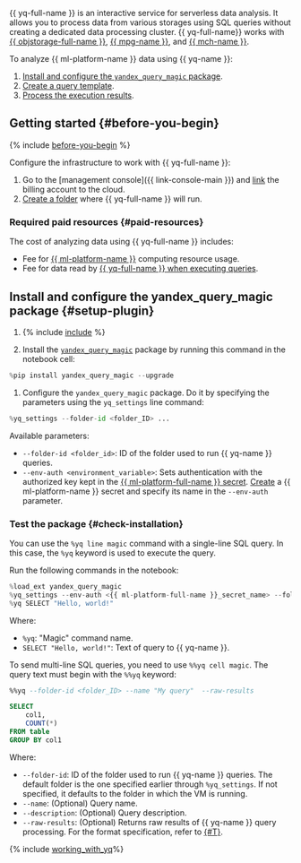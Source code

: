 {{ yq-full-name }} is an interactive service for serverless data analysis. It allows you to process data from various storages using SQL queries without creating a dedicated data processing cluster. {{ yq-full-name}} works with [{{ objstorage-full-name }}](../../storage/), [{{ mpg-name }}](../../managed-postgresql/), and [{{ mch-name }}](../../managed-clickhouse/).

To analyze {{ ml-platform-name }} data using {{ yq-name }}:

1. [Install and configure the `yandex_query_magic` package](#setup-plugin).
1. [Create a query template](#templating).
1. [Process the execution results](#capture-command-result).

## Getting started {#before-you-begin}

{% include [before-you-begin](../../_tutorials/_tutorials_includes/before-you-begin-datasphere.md) %}

Configure the infrastructure to work with {{ yq-full-name }}:
1. Go to the [management console]({{ link-console-main }}) and [link](../../billing/operations/pin-cloud.md) the billing account to the cloud.
1. [Create a folder](../../resource-manager/operations/folder/create.md) where {{ yq-full-name }} will run.

### Required paid resources {#paid-resources}

The cost of analyzing data using {{ yq-full-name }} includes:

* Fee for [{{ ml-platform-name }}](../../datasphere/pricing.md) computing resource usage.
* Fee for data read by [{{ yq-full-name }} when executing queries](../../query/pricing.md).

## Install and configure the yandex_query_magic package {#setup-plugin}

1. {% include [include](../../_includes/datasphere/ui-before-begin.md) %}

1. Install the [`yandex_query_magic`](https://pypi.org/project/yandex-query-magic/) package by running this command in the notebook cell:

  ```python
  %pip install yandex_query_magic --upgrade
  ```

1. Configure the `yandex_query_magic` package. Do it by specifying the parameters using the `yq_settings` line command:

  ```python
  %yq_settings --folder-id <folder_ID> ...
  ```

  Available parameters:

  * `--folder-id <folder_id>`: ID of the folder used to run {{ yq-name }} queries.
  * `--env-auth <environment_variable>`: Sets authentication with the authorized key kept in the [{{ ml-platform-full-name }} secret](../../datasphere/concepts/secrets.md). [Create](../../datasphere/operations/data/secrets.md) a {{ ml-platform-name }} secret and specify its name in the `--env-auth` parameter.

### Test the package {#check-installation}

You can use the `%yq line magic` command with a single-line SQL query. In this case, the `%yq` keyword is used to execute the query.

Run the following commands in the notebook:

```python
%load_ext yandex_query_magic
%yq_settings --env-auth <{{ ml-platform-full-name }}_secret_name> --folder-id <folder_ID>
%yq SELECT "Hello, world!"
```

Where:

* `%yq`: "Magic" command name.
* `SELECT "Hello, world!"`: Text of query to {{ yq-name }}.

To send multi-line SQL queries, you need to use `%%yq cell magic`. The query text must begin with the `%%yq` keyword:

```sql
%%yq --folder-id <folder_ID> --name "My query"  --raw-results

SELECT
    col1,
    COUNT(*)
FROM table
GROUP BY col1
```

Where:

* `--folder-id`: ID of the folder used to run {{ yq-name }} queries. The default folder is the one specified earlier through `%yq_settings`. If not specified, it defaults to the folder in which the VM is running.
* `--name`: (Optional) Query name.
* `--description`: (Optional) Query description.
* `--raw-results`: (Optional) Returns raw results of {{ yq-name }} query processing. For the format specification, refer to [{#T}](../../query/api/yql-json-conversion-rules.md).

{% include [working_with_yq](../../_includes/query/magics.md)%}
